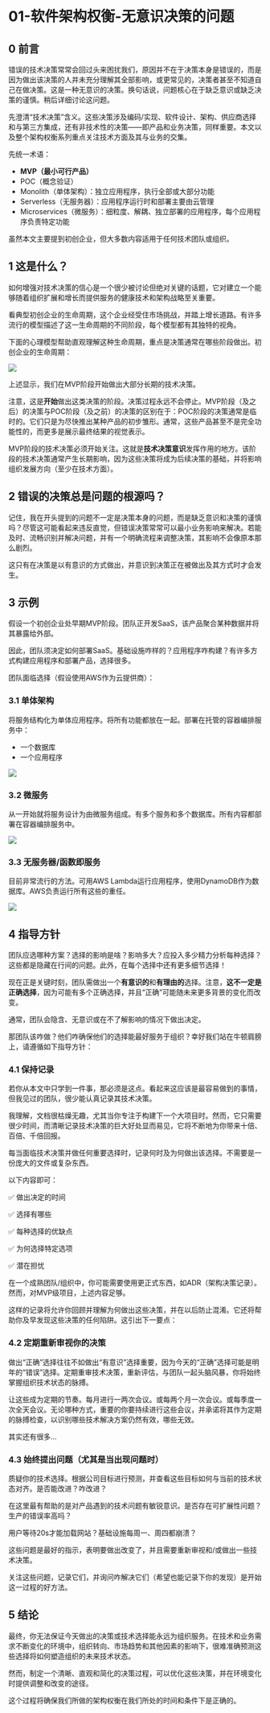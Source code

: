 # 01-软件架构权衡-无意识决策的问题

## 0 前言

错误的技术决策常常会回过头来困扰我们，原因并不在于决策本身是错误的，而是因为做出该决策的人并未充分理解其全部影响，或更常见的，决策者甚至不知道自己在做决策。这是一种无意识的决策。换句话说，问题核心在于缺乏意识或缺乏决策的谨慎。稍后详细讨论这问题。

先澄清“技术决策”含义。这些决策涉及编码/实现、软件设计、架构、供应商选择和与第三方集成，还有非技术性的决策——即产品和业务决策，同样重要。本文以及整个架构权衡系列重点关注技术方面及其与业务的交集。

先统一术语：

- **MVP（最小可行产品）**
- POC（概念验证）
- Monolith（单体架构）：独立应用程序，执行全部或大部分功能
- Serverless（无服务器）：应用程序运行时和部署主要由云管理
- Microservices（微服务）：细粒度、解耦、独立部署的应用程序，每个应用程序负责特定功能

虽然本文主要提到初创企业，但大多数内容适用于任何技术团队或组织。

## 1 这是什么？

如何增强对技术决策的信心是一个很少被讨论但绝对关键的话题，它对建立一个能够随着组织扩展和增长而提供服务的健康技术和架构战略至关重要。

看典型初创企业的生命周期，这个企业经受住市场挑战，并踏上增长道路。有许多流行的模型描述了这一生命周期的不同阶段，每个模型都有其独特的视角。

下面的心理模型帮助直观理解这种生命周期，重点是决策通常在哪些阶段做出。初创企业的生命周期：

![](https://my-img.javaedge.com.cn/javaedge-blog/2024/06/e9bd8d6aa04db8e596967e724fb1b3f7.png)

上述显示，我们在MVP阶段开始做出大部分长期的技术决策。

注意，这是**开始**做出这类决策的阶段。决策过程永远不会停止。MVP阶段（及之后）的决策与POC阶段（及之前）的决策的区别在于：POC阶段的决策通常是临时的。它们只是为尽快推出某种产品的初步雏形。通常，这些产品甚至不是完全功能性的，而更多是展示最终结果的视觉表示。

MVP阶段的技术决策必须开始关注。这就是**技术决策意识**发挥作用的地方。该阶段的技术决策通常产生长期影响，因为这些决策将成为后续决策的基础，并将影响组织发展方向（至少在技术方面）。

## 2 错误的决策总是问题的根源吗？

记住，我在开头提到的问题不一定是决策本身的问题，而是缺乏意识和决策的谨慎吗？尽管这可能看起来违反直觉，但错误决策常常可以最小业务影响来解决。若能及时、流畅识别并解决问题，并有一个明确流程来调整决策，其影响不会像原本那么剧烈。

这只有在决策是以有意识的方式做出，并意识到决策正在被做出及其方式时才会发生。

## 3 示例

假设一个初创企业处早期MVP阶段。团队正开发SaaS，该产品聚合某种数据并将其暴露给外部。

因此，团队须决定如何部署SaaS。基础设施咋样的？应用程序咋构建？有许多方式构建应用程序和部署产品，选择很多。

团队面临选择（假设使用AWS作为云提供商）：

### 3.1 单体架构

将服务结构化为单体应用程序。将所有功能都放在一起。部署在托管的容器编排服务中：

- 一个数据库
- 一个应用程序

![](https://my-img.javaedge.com.cn/javaedge-blog/2024/06/80a1f1f7c4cabf863f97f9b7dc0a32b1.png)

### 3.2 微服务

从一开始就将服务设计为由微服务组成。有多个服务和多个数据库。所有内容都部署在容器编排服务中。

![](/Users/javaedge/Downloads/IDEAProjects/java-edge-master/assets/%E5%BE%AE%E6%9C%8D%E5%8A%A1.png)

### 3.3 无服务器/函数即服务

目前非常流行的方法。可用AWS Lambda运行应用程序，使用DynamoDB作为数据库。AWS负责运行所有这些的重任。

![](/Users/javaedge/Downloads/IDEAProjects/java-edge-master/assets/AWS%20Lambda.png)

## 4 指导方针

团队应选哪种方案？选择的影响是啥？影响多大？应投入多少精力分析每种选择？这些都是隐藏在行间的问题。此外，在每个选择中还有更多细节选择！

现在正是关键时刻，团队需做出一个**有意识的**和**有理由的**选择。注意，**这不一定是正确选择**，因为可能有多个正确选择，并且“正确”可能随未来更多背景的变化而改变。

通常，团队会隐含、无意识或在不了解影响的情况下做出决定。

那团队该咋做？他们咋确保他们的选择能最好服务于组织？幸好我们站在牛顿肩膀上，请遵循如下指导方针：

### 4.1 保持记录

若你从本文中只学到一件事，那必须是这点。看起来这应该是最容易做到的事情，但我见过的团队，很少能认真记录其技术决策。

我理解，文档很枯燥无趣，尤其当你专注于构建下一个大项目时。然而，它只需要很少时间，而清晰记录技术决策的巨大好处显而易见，它将不断地为你带来十倍、百倍、千倍回报。

每当面临技术决策并做任何重要选择时，记录何时及为何做出该选择。不需要是一份庞大的文件或复杂东西。

以下内容即可：

✅ 做出决定的时间

✅ 选择有哪些

✅ 每种选择的优缺点

✅ 为何选择特定选项

✅ 潜在担忧

在一个成熟团队/组织中，你可能需要使用更正式东西，如ADR（架构决策记录）。然而，对MVP级项目，上述内容足够。

这样的记录将允许你回顾并理解为何做出这些决策，并在以后防止混淆。它还将帮助你及早发现这些决策的任何陷阱。这引出下一要点：

### 4.2 定期重新审视你的决策

做出“正确”选择往往不如做出“有意识”选择重要，因为今天的“正确”选择可能是明年的“错误”选择。定期重审技术决策，重新评估，与团队一起头脑风暴，你将始终掌握组织技术状态的脉搏。

让这些成为定期的节奏。每月进行一两次会议。或每两个月一次会议。或每季度一次全天会议。无论哪种方式，重要的你要持续进行这些会议，并承诺将其作为定期的脉搏检查，以识别哪些技术解决方案仍然有效，哪些无效。

其实还有很多...

### 4.3 始终提出问题（尤其是当出现问题时）

质疑你的技术选择。根据公司目标进行预测，并查看这些目标如何与当前的技术状态对齐。是否能改进？咋改进？

在这里最有帮助的是对产品遇到的技术问题有敏锐意识。是否存在可扩展性问题？生产的错误率高吗？

用户等待20s才能加载网站？基础设施每周一、周四都崩溃？

这些问题是最好的指示，表明要做出改变了，并且需要重新审视和/或做出一些技术决策。

关注这些问题，记录它们，并询问咋解决它们（希望也能记录下你的发现）是开始这一过程的好方法。

## 5 结论

最终，你无法保证今天做出的决策或技术选择能永远为组织服务。在技术和业务需求不断变化的环境中，组织转向、市场趋势和其他因素的影响下，很难准确预测这些选择将如何塑造组织的未来技术状态。

然而，制定一个清晰、直观和简化的决策过程，可以优化这些决策，并在环境变化时提供调整和改变的途径。

这个过程将确保我们所做的架构权衡在我们所处的时间和条件下是正确的。